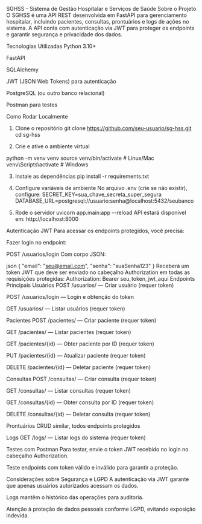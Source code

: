 SGHSS - Sistema de Gestão Hospitalar e Serviços de Saúde
Sobre o Projeto
O SGHSS é uma API REST desenvolvida em FastAPI para gerenciamento hospitalar, incluindo pacientes, consultas, prontuários e logs de ações no sistema. A API conta com autenticação via JWT para proteger os endpoints e garantir segurança e privacidade dos dados.

Tecnologias Utilizadas
Python 3.10+

FastAPI

SQLAlchemy

JWT (JSON Web Tokens) para autenticação

PostgreSQL (ou outro banco relacional)

Postman para testes

Como Rodar Localmente
1. Clone o repositório
git clone https://github.com/seu-usuario/sg-hss.git
cd sg-hss

3. Crie e ative o ambiente virtual

python -m venv venv
source venv/bin/activate  # Linux/Mac
venv\Scripts\activate     # Windows

3. Instale as dependências
pip install -r requirements.txt

5. Configure variáveis de ambiente
No arquivo .env (crie se não existir), configure:
SECRET_KEY=sua_chave_secreta_super_segura
DATABASE_URL=postgresql://usuario:senha@localhost:5432/seubanco
5. Rode o servidor
uvicorn app.main:app --reload
API estará disponível em: http://localhost:8000

Autenticação JWT
Para acessar os endpoints protegidos, você precisa:

Fazer login no endpoint:

POST /usuarios/login
Com corpo JSON:

json
{
  "email": "seu@email.com",
  "senha": "suaSenha123"
}
Receberá um token JWT que deve ser enviado no cabeçalho Authorization em todas as requisições protegidas:
Authorization: Bearer seu_token_jwt_aqui
Endpoints Principais
Usuários
POST /usuarios/ — Criar usuário (requer token)

POST /usuarios/login — Login e obtenção do token

GET /usuarios/ — Listar usuários (requer token)

Pacientes
POST /pacientes/ — Criar paciente (requer token)

GET /pacientes/ — Listar pacientes (requer token)

GET /pacientes/{id} — Obter paciente por ID (requer token)

PUT /pacientes/{id} — Atualizar paciente (requer token)

DELETE /pacientes/{id} — Deletar paciente (requer token)

Consultas
POST /consultas/ — Criar consulta (requer token)

GET /consultas/ — Listar consultas (requer token)

GET /consultas/{id} — Obter consulta por ID (requer token)

DELETE /consultas/{id} — Deletar consulta (requer token)

Prontuários
CRUD similar, todos endpoints protegidos

Logs
GET /logs/ — Listar logs do sistema (requer token)

Testes com Postman
Para testar, envie o token JWT recebido no login no cabeçalho Authorization.

Teste endpoints com token válido e inválido para garantir a proteção.

Considerações sobre Segurança e LGPD
A autenticação via JWT garante que apenas usuários autorizados acessam os dados.

Logs mantêm o histórico das operações para auditoria.

Atenção à proteção de dados pessoais conforme LGPD, evitando exposição indevida.
